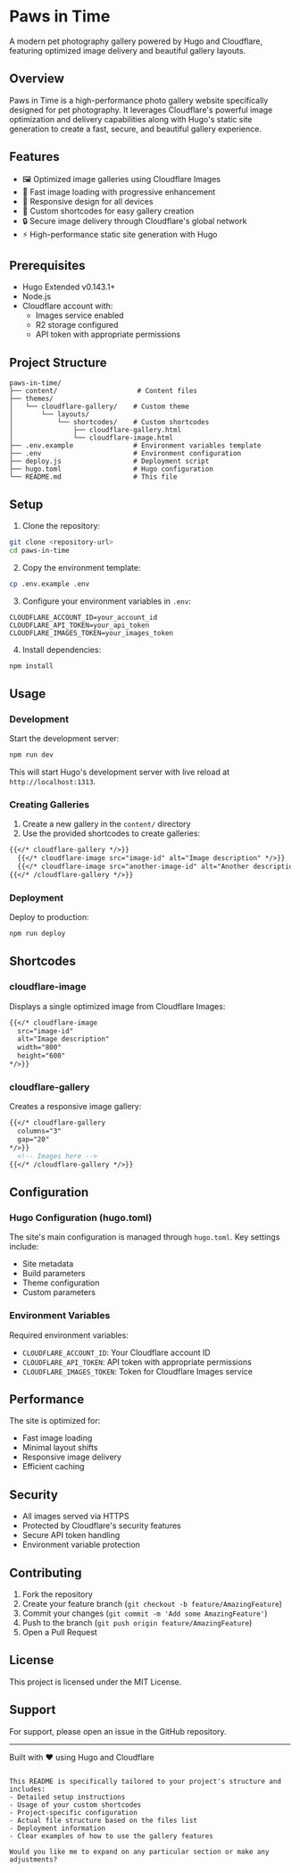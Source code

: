 # Paws in Time

A modern pet photography gallery powered by Hugo and Cloudflare, featuring optimized image delivery and beautiful gallery layouts.

## Overview

Paws in Time is a high-performance photo gallery website specifically designed for pet photography. It leverages Cloudflare's powerful image optimization and delivery capabilities along with Hugo's static site generation to create a fast, secure, and beautiful gallery experience.

## Features

- 🖼️ Optimized image galleries using Cloudflare Images
- 🚀 Fast image loading with progressive enhancement
- 📱 Responsive design for all devices
- 🎨 Custom shortcodes for easy gallery creation
- 🔒 Secure image delivery through Cloudflare's global network
- ⚡ High-performance static site generation with Hugo

## Prerequisites

- Hugo Extended v0.143.1+
- Node.js
- Cloudflare account with:
  - Images service enabled
  - R2 storage configured
  - API token with appropriate permissions

## Project Structure

```
paws-in-time/
├── content/                    # Content files
├── themes/
│   └── cloudflare-gallery/    # Custom theme
│       └── layouts/
│           └── shortcodes/    # Custom shortcodes
│               ├── cloudflare-gallery.html
│               └── cloudflare-image.html
├── .env.example               # Environment variables template
├── .env                       # Environment configuration
├── deploy.js                  # Deployment script
├── hugo.toml                  # Hugo configuration
└── README.md                  # This file
```

## Setup

1. Clone the repository:
```bash
git clone <repository-url>
cd paws-in-time
```

2. Copy the environment template:
```bash
cp .env.example .env
```

3. Configure your environment variables in `.env`:
```
CLOUDFLARE_ACCOUNT_ID=your_account_id
CLOUDFLARE_API_TOKEN=your_api_token
CLOUDFLARE_IMAGES_TOKEN=your_images_token
```

4. Install dependencies:
```bash
npm install
```

## Usage

### Development

Start the development server:
```bash
npm run dev
```

This will start Hugo's development server with live reload at `http://localhost:1313`.

### Creating Galleries

1. Create a new gallery in the `content/` directory
2. Use the provided shortcodes to create galleries:

```markdown
{{</* cloudflare-gallery */>}}
  {{</* cloudflare-image src="image-id" alt="Image description" */>}}
  {{</* cloudflare-image src="another-image-id" alt="Another description" */>}}
{{</* /cloudflare-gallery */>}}
```

### Deployment

Deploy to production:
```bash
npm run deploy
```

## Shortcodes

### cloudflare-image

Displays a single optimized image from Cloudflare Images:

```markdown
{{</* cloudflare-image 
  src="image-id" 
  alt="Image description"
  width="800"
  height="600"
*/>}}
```

### cloudflare-gallery

Creates a responsive image gallery:

```markdown
{{</* cloudflare-gallery 
  columns="3"
  gap="20"
*/>}}
  <!-- Images here -->
{{</* /cloudflare-gallery */>}}
```

## Configuration

### Hugo Configuration (hugo.toml)

The site's main configuration is managed through `hugo.toml`. Key settings include:
- Site metadata
- Build parameters
- Theme configuration
- Custom parameters

### Environment Variables

Required environment variables:
- `CLOUDFLARE_ACCOUNT_ID`: Your Cloudflare account ID
- `CLOUDFLARE_API_TOKEN`: API token with appropriate permissions
- `CLOUDFLARE_IMAGES_TOKEN`: Token for Cloudflare Images service

## Performance

The site is optimized for:
- Fast image loading
- Minimal layout shifts
- Responsive image delivery
- Efficient caching

## Security

- All images served via HTTPS
- Protected by Cloudflare's security features
- Secure API token handling
- Environment variable protection

## Contributing

1. Fork the repository
2. Create your feature branch (`git checkout -b feature/AmazingFeature`)
3. Commit your changes (`git commit -m 'Add some AmazingFeature'`)
4. Push to the branch (`git push origin feature/AmazingFeature`)
5. Open a Pull Request

## License

This project is licensed under the MIT License.

## Support

For support, please open an issue in the GitHub repository.

---

Built with ❤️ using Hugo and Cloudflare
```

This README is specifically tailored to your project's structure and includes:
- Detailed setup instructions
- Usage of your custom shortcodes
- Project-specific configuration
- Actual file structure based on the files list
- Deployment information
- Clear examples of how to use the gallery features

Would you like me to expand on any particular section or make any adjustments?
